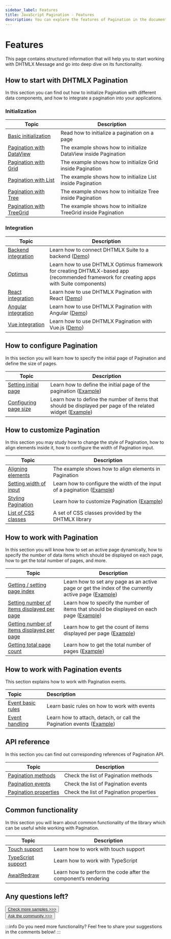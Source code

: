 ```yaml
---
sidebar_label: Features
title: JavaScript Pagination - Features 
description: You can explore the features of Pagination in the documentation of the DHTMLX JavaScript UI library. Browse developer guides and API reference, try out code examples and live demos, and download a free 30-day evaluation version of DHTMLX Suite 7.
---
```


# Features

This page contains structured information that will help you to start working with DHTMLX Message and go into deep dive on its functionality.

## How to start with DHTMLX Pagination

In this section you can find out how to initialize Pagination with different data components, and how to integrate a pagination into your applications.


### Initialization


| Topic                                                           | Description                                                    |
| --------------------------------------------------------------- | -------------------------------------------------------------- |
| [Basic initialization](../init/)                                | Read how to initialize a pagination on a page                  |
| [Pagination with DataView](https://snippet.dhtmlx.com/xmf0lx8z) | The example shows how to initialize DataView inside Pagination |
| [Pagination with Grid](https://snippet.dhtmlx.com/0sku3cfa)     | The example shows how to initialize Grid inside Pagination     |
| [Pagination with List](https://snippet.dhtmlx.com/6sju9jl5)     | The example shows how to initialize List inside Pagination     |
| [Pagination with Tree](https://snippet.dhtmlx.com/a0jhoipw)     | The example shows how to initialize Tree inside Pagination     |
| [Pagination with TreeGrid](https://snippet.dhtmlx.com/uxz8lh7m) | The example shows how to initialize TreeGrid inside Pagination |

### Integration

| Topic                                                   | Description                                                                                                                                  |
| ------------------------------------------------------- | -------------------------------------------------------------------------------------------------------------------------------------------- |
| [Backend integration](integration/suite_and_backend.md) | Learn how to connect DHTMLX Suite to a backend  ([Demo](https://github.com/DHTMLX/nodejs-suite-demo))                                        |
| [Optimus](optimus_guides.md)                            | Learn how to use DHTMLX Optimus framework for creating  DHTMLX-based app <br>(recommended framework for creating apps with Suite components) |
| [React integration](integration/suite_and_react.md)     | Learn how to use DHTMLX Pagination with React ([Demo](https://github.com/DHTMLX/react-widgets))                                              |
| [Angular integration](integration/suite_and_angular.md) | Learn how to use DHTMLX Pagination with Angular ([Demo](https://github.com/DHTMLX/angular-suite-demo))                                       |
| [Vue integration](integration/suite_and_vue.md)         | Learn how to use DHTMLX Pagination with Vue.js ([Demo](https://github.com/DHTMLX/vue-suite-demo))                                            |

## How to configure Pagination

In this section you will learn how to specify the initial page of Pagination and define the size of pages.

| Topic                                                               | Description                                                                                                                                      |
| ------------------------------------------------------------------- | ------------------------------------------------------------------------------------------------------------------------------------------------ |
| [Setting initial page](../configuration/#initial-page)              | Learn how to define the initial page of the pagination ([Example](https://snippet.dhtmlx.com/5vwz8tgb))                                          |
| [Configuring page size](../configuration/#number-of-items-per-page) | Learn how to define the number of items that should be displayed per page of the related widget ([Example](https://snippet.dhtmlx.com/m57w0vlb)) |

## How to customize Pagination

In this section you may study how to change the style of Pagination, how to align elements inside it, how to configure the width of Pagination input.

| Topic                                                    | Description                                                                                                    |
| -------------------------------------------------------- | -------------------------------------------------------------------------------------------------------------- |
| [Aligning elements](https://snippet.dhtmlx.com/4vin492u) | The example shows how to align elements in Pagination                                                          |
| [Setting width of input](../configuration/#input-width)  | Learn how to configure the width of the input of a pagination ([Example](https://snippet.dhtmlx.com/1fttbjh9)) |
| [Styling Pagination](../customization/)                  | Learn how to customize Pagination ([Example](https://snippet.dhtmlx.com/e7bujtsu))                             |
| [List of CSS classes](../../helpers/base_elements/)      | A set of CSS classes provided by the DHTMLX library                                                            |

## How to work with Pagination

In this section you will know how to set an active page dynamically, how to specify the number of data items which should be displayed on each page, how to get the total number of pages, and more.

| Topic                                                                                          | Description                                                                                                                                 |
| ---------------------------------------------------------------------------------------------- | ------------------------------------------------------------------------------------------------------------------------------------------- |
| [Getting / setting page index](../usage/#settinggetting-the-active-page)                       | Learn how to set any page as an active page or get the index of the currently active page  ([Example](https://snippet.dhtmlx.com/qepjgf7h)) |
| [Setting number of items displayed per page](../usage/#settinggetting-count-of-items-per-page) | Learn how to specify the number of items that should be displayed on each page ([Example](https://snippet.dhtmlx.com/9u3gsyd4))             |
| [Getting number of items displayed per page](../usage/#settinggetting-count-of-items-per-page) | Learn how to get the count of items displayed per page ([Example](https://snippet.dhtmlx.com/9u3gsyd4))                                     |
| [Getting total page count](../usage/#getting-total-number-of-pages)                            | Learn how to get the total number of pages ([Example](https://snippet.dhtmlx.com/k5j6acc5))                                                 |

## How to work with Pagination events

This section explains how to work with Pagination events.

| Topic                                       | Description                                                                                               |
| :------------------------------------------ | :-------------------------------------------------------------------------------------------------------- |
| [Event basic rules](guides/events_guide.md) | Learn basic rules on how to work with events                                                              |
| [Event handling](../handling_events/)       | Learn how to attach, detach, or call the Pagination events ([Example](https://snippet.dhtmlx.com/mlrtmj7p)) |

## API reference

In this section you can find out corresponding references of Pagination API.

| Topic                                                          | Description                             |
| -------------------------------------------------------------- | --------------------------------------- |
| [Pagination methods](../../category/pagination-methods/)       | Check the list of Pagination methods    |
| [Pagination events](../../category/pagination-events/)         | Check the list of Pagination events     |
| [Pagination properties](../../category/pagination-properties/) | Check the list of Pagination properties |

## Common functionality

In this section you will learn about common functionality of the library which can be useful while working with Pagination.

| Topic                                                         | Description                                                   |
| ------------------------------------------------------------- | ------------------------------------------------------------- |
| [Touch support](../../common_features/touch_support/)         | Learn how to work with touch support                          |
| [TypeScript support](../../common_features/using_typescript/) | Learn how to work with TypeScript                             |
| [AwaitRedraw](../../helpers/await_redraw/)                    | Learn how to perform the code after the component’s rendering |

## Any questions left?

<button class="support_btn"><a href="https://snippet.dhtmlx.com/all?tag=pagination">Check more samples >>></a> </button>
<br>
<button class="support_btn"><a href="https://forum.dhtmlx.com/c/suite/suite7/">Ask the community >>></a> </button>

:::info
Do you need more functionality? Feel free to share your suggestions in the comments below!
:::